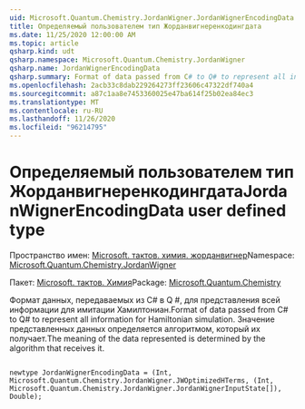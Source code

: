 ```yaml
---
uid: Microsoft.Quantum.Chemistry.JordanWigner.JordanWignerEncodingData
title: Определяемый пользователем тип Жорданвигнеренкодингдата
ms.date: 11/25/2020 12:00:00 AM
ms.topic: article
qsharp.kind: udt
qsharp.namespace: Microsoft.Quantum.Chemistry.JordanWigner
qsharp.name: JordanWignerEncodingData
qsharp.summary: Format of data passed from C# to Q# to represent all information for Hamiltonian simulation. The meaning of the data represented is determined by the algorithm that receives it.
ms.openlocfilehash: 2acb33c8dab229264273ff23606c47322df740a4
ms.sourcegitcommit: a87c1aa8e7453360025e47ba614f25b02ea84ec3
ms.translationtype: MT
ms.contentlocale: ru-RU
ms.lasthandoff: 11/26/2020
ms.locfileid: "96214795"
---
```

# <a name="jordanwignerencodingdata-user-defined-type"></a><span data-ttu-id="668d1-102">Определяемый пользователем тип Жорданвигнеренкодингдата</span><span class="sxs-lookup"><span data-stu-id="668d1-102">JordanWignerEncodingData user defined type</span></span>

<span data-ttu-id="668d1-103">Пространство имен: [Microsoft. тактов. химия. жорданвигнер](xref:Microsoft.Quantum.Chemistry.JordanWigner)</span><span class="sxs-lookup"><span data-stu-id="668d1-103">Namespace: [Microsoft.Quantum.Chemistry.JordanWigner](xref:Microsoft.Quantum.Chemistry.JordanWigner)</span></span>

<span data-ttu-id="668d1-104">Пакет: [Microsoft. тактов. Химия](https://nuget.org/packages/Microsoft.Quantum.Chemistry)</span><span class="sxs-lookup"><span data-stu-id="668d1-104">Package: [Microsoft.Quantum.Chemistry](https://nuget.org/packages/Microsoft.Quantum.Chemistry)</span></span>


<span data-ttu-id="668d1-105">Формат данных, передаваемых из C# в Q #, для представления всей информации для имитации Хамилтониан.</span><span class="sxs-lookup"><span data-stu-id="668d1-105">Format of data passed from C# to Q# to represent all information for Hamiltonian simulation.</span></span>
<span data-ttu-id="668d1-106">Значение представленных данных определяется алгоритмом, который их получает.</span><span class="sxs-lookup"><span data-stu-id="668d1-106">The meaning of the data represented is determined by the algorithm that receives it.</span></span>

```qsharp

newtype JordanWignerEncodingData = (Int, Microsoft.Quantum.Chemistry.JordanWigner.JWOptimizedHTerms, (Int, Microsoft.Quantum.Chemistry.JordanWigner.JordanWignerInputState[]), Double);
```

